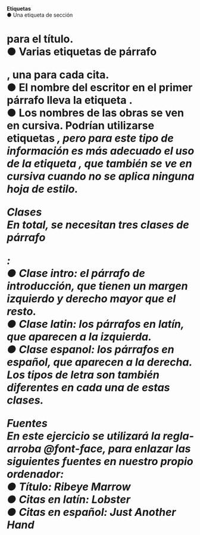 **Etiquetas**  
● Una etiqueta de sección <h1> para el título.  
● Varias etiquetas de párrafo <p>, una para cada cita.  
● El nombre del escritor en el primer párrafo lleva la etiqueta <strong>.  
● Los nombres de las obras se ven en cursiva. Podrían utilizarse etiquetas <em>, pero para este tipo de información es más adecuado el uso de la etiqueta <cite>, que también se ve en cursiva cuando no se aplica ninguna hoja de estilo.  
  
**Clases**  
En total, se necesitan tres clases de párrafo <p>:  
● Clase intro: el párrafo de introducción, que tienen un margen izquierdo y derecho mayor que el resto.  
● Clase latin: los párrafos en latín, que aparecen a la izquierda.  
● Clase espanol: los párrafos en español, que aparecen a la derecha.  
Los tipos de letra son también diferentes en cada una de estas clases.  
  
**Fuentes**  
En este ejercicio se utilizará la regla-arroba @font-face, para enlazar las siguientes fuentes en nuestro propio ordenador:  
● Título: Ribeye Marrow  
● Citas en latín: Lobster  
● Citas en español: Just Another Hand
